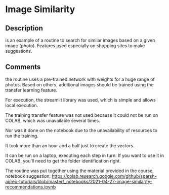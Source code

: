 # **Image Similarity**

## **Description**

is an example of a routine to search for similar images based on a given image (photo). Features used especially on shopping sites to make suggestions.


## **Comments**

the routine uses a pre-trained network with weights for a huge range of photos. Based on others, additional images should be trained using the transfer learning feature.

For execution, the streamlit library was used, which is simple and allows local execution. 

The training transfer feature was not used because it could not be run on COLAB, which was unavailable several times.

Nor was it done on the notebook due to the unavailability of resources to run the training.

It took more than an hour and a half just to create the vectors.

It can be run on a laptop, executing each step in turn. If you want to use it in COLAB, you'll need to get the folder identification right.

The routine was put together using the material provided in the course, notebook suggestion:
 https://colab.research.google.com/github/sparsh-ai/rec-tutorials/blob/master/_notebooks/2021-04-27-image-similarity-recommendations.ipynb 
